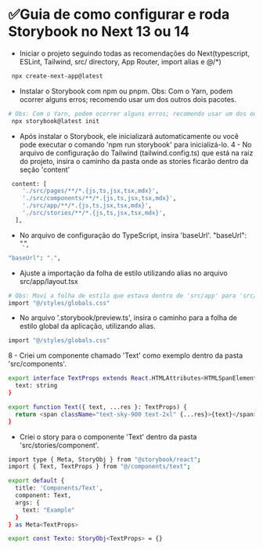 
# ✅Guia de como configurar e roda Storybook no Next 13 ou 14

- Iniciar o projeto seguindo todas as recomendações do Next(typescript, ESLint, Tailwind, src/ directory, App Router, import alias e @/*)
```bash
 npx create-next-app@latest
```

- Instalar o Storybook com npm ou pnpm.
Obs: Com o Yarn, podem ocorrer alguns erros; recomendo usar um dos outros dois pacotes.

```bash
# Obs: Com o Yarn, podem ocorrer alguns erros; recomendo usar um dos outros dois pacotes.
 npx storybook@latest init
```

- Após instalar o Storybook, ele inicializará automaticamente ou você pode executar o comando 'npm run storybook' para inicializá-lo.
4 - No arquivo de configuração do Tailwind (tailwind.config.ts) que está na raiz do projeto, insira o caminho da pasta onde as stories ficarão dentro da seção 'content'

```bash
 content: [
    './src/pages/**/*.{js,ts,jsx,tsx,mdx}',
    './src/components/**/*.{js,ts,jsx,tsx,mdx}',
    './src/app/**/*.{js,ts,jsx,tsx,mdx}',
    './src/stories/**/*.{js,ts,jsx,tsx,mdx}',
  ],
```

- No arquivo de configuração do TypeScript, insira 'baseUrl'.
 "baseUrl": ".",
```bash
"baseUrl": ".",
```

- Ajuste a importação da folha de estilo utilizando alias no arquivo src/app/layout.tsx

```bash
# Obs: Movi a folha de estilo que estava dentro de 'src/app' para 'src/styles'.
import "@/styles/globals.css"
```

- No arquivo '.storybook/preview.ts', insira o caminho para a folha de estilo global da aplicação, utilizando alias.
```bash
import "@/styles/globals.css"
```

8 - Criei um componente chamado 'Text' como exemplo dentro da pasta 'src/components'.

```bash
export interface TextProps extends React.HTMLAttributes<HTMLSpanElement> {
  text: string
}

export function Text({ text, ...res }: TextProps) {
  return <span className="text-sky-900 text-2xl" {...res}>{text}</span>
}
```

- Criei o story para o componente 'Text' dentro da pasta 'src/stories/component'.

```bash
import type { Meta, StoryObj } from "@storybook/react";
import { Text, TextProps } from "@/components/text";

export default {
  title: 'Components/Text',
  component: Text,
  args: {
    text: "Example"
  }
} as Meta<TextProps>

export const Texto: StoryObj<TextProps> = {}
```
